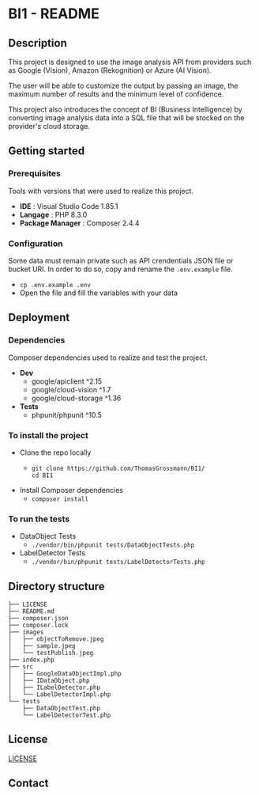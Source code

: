 # BI1 - README

## Description
This project is designed to use the image analysis API from providers such as Google (Vision), Amazon (Rekognition) or Azure (AI Vision).

The user will be able to customize the output by passing an image, the maximum number of results and the minimum level of confidence.

This project also introduces the concept of BI (Business Intelligence) by converting image analysis data into a SQL file that will be stocked on the provider's cloud storage.

## Getting started

### Prerequisites
Tools with versions that were used to realize this project.
- **IDE** : Visual Studio Code 1.85.1
- **Langage** : PHP 8.3.0
- **Package Manager** : Composer 2.4.4

### Configuration
Some data must remain private such as API crendentials JSON file or bucket URI. In order to do so, copy and rename the `.env.example` file.
- `cp .env.example .env`
- Open the file and fill the variables with your data

## Deployment

### Dependencies
Composer dependencies used to realize and test the project.
- **Dev**
  - google/apiclient ^2.15
  - google/cloud-vision ^1.7
  - google/cloud-storage ^1.36
- **Tests**
  - phpunit/phpunit ^10.5

### To install the project
- Clone the repo locally
  - ```
    git clone https://github.com/ThomasGrossmann/BI1/
    cd BI1
    ```
- Install Composer dependencies
  - `composer install`
### To run the tests
- DataObject Tests
  - `./vendor/bin/phpunit tests/DataObjectTests.php`
- LabelDetector Tests
  - `./vendor/bin/phpunit tests/LabelDetectorTests.php`  
## Directory structure
```
├── LICENSE
├── README.md
├── composer.json
├── composer.lock
├── images
│   ├── objectToRemove.jpeg
│   ├── sample.jpeg
│   └── testPublish.jpeg
├── index.php
├── src
│   ├── GoogleDataObjectImpl.php
│   ├── IDataObject.php
│   ├── ILabelDetector.php
│   └── LabelDetectorImpl.php
└── tests
    ├── DataObjectTest.php
    └── LabelDetectorTest.php
```

## License
[LICENSE](LICENSE)

## Contact
